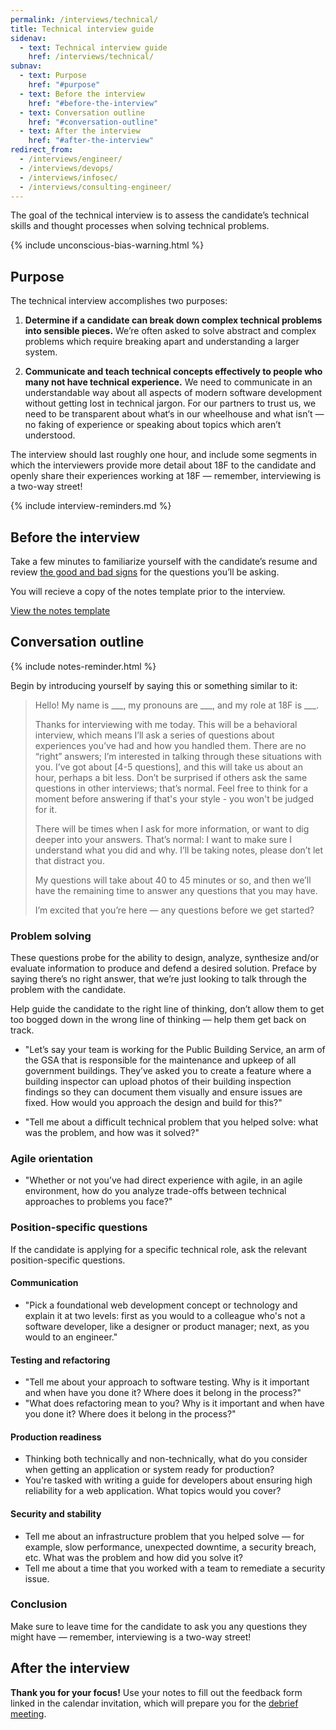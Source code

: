 ```yaml
---
permalink: /interviews/technical/
title: Technical interview guide
sidenav:
  - text: Technical interview guide
    href: /interviews/technical/
subnav:
  - text: Purpose
    href: "#purpose"
  - text: Before the interview
    href: "#before-the-interview"
  - text: Conversation outline
    href: "#conversation-outline"
  - text: After the interview
    href: "#after-the-interview"
redirect_from:
  - /interviews/engineer/
  - /interviews/devops/
  - /interviews/infosec/
  - /interviews/consulting-engineer/
---
```


The goal of the technical interview is to assess the candidate’s technical skills and thought processes when solving technical problems.

{% include unconscious-bias-warning.html %}

## Purpose

The technical interview accomplishes two purposes:

1. **Determine if a candidate can break down complex technical problems into sensible pieces.** We’re often asked to solve abstract and complex problems which require breaking apart and understanding a larger system.

2. **Communicate and teach technical concepts effectively to people who many not have technical experience.** We need to communicate in an understandable way about all aspects of modern software development without getting lost in technical jargon. For our partners to trust us, we need to be transparent about what‘s in our wheelhouse and what isn’t — no faking of experience or speaking about topics which aren’t understood.

The interview should last roughly one hour, and include some segments in which the interviewers provide more detail about 18F to the candidate and openly share their experiences working at 18F — remember, interviewing is a two-way street!

{% include interview-reminders.md %}

## Before the interview

Take a few minutes to familiarize yourself with the candidate’s resume and review [the good and bad signs](https://docs.google.com/document/d/1oYmx_93-mq2QrqICCo8SNk8hHmnPPonPA1kg0vhy540/edit) for the questions you’ll be asking.

You will recieve a copy of the notes template prior to the interview. 

<a class="usa-button usa-button-primary" href="https://docs.google.com/document/d/1-OUt37PCx-VZfO8pa6d5ge-jIp15ur8biywHyxOSyfY/edit#heading=h.ee6z4qfrw31q">View the notes template</a>

## Conversation outline

{% include notes-reminder.html %}

Begin by introducing yourself by saying this or something similar to it:

> Hello! My name is \_\_\_, my pronouns are \_\_\_, and my role at 18F is \_\_\_.
>
> Thanks for interviewing with me today. This will be a behavioral interview, which means I’ll ask a series of questions about experiences you’ve had and how you handled them. There are no “right” answers; I’m interested in talking through these situations with you. I’ve got about [4-5 questions], and this will take us about an hour, perhaps a bit less. Don’t be surprised if others ask the same questions in other interviews; that’s normal. Feel free to think for a moment before answering if that's your style - you won't be judged for it.
>
> There will be times when I ask for more information, or want to dig deeper into your answers. That’s normal: I want to make sure I understand what you did and why. I’ll be taking notes, please don’t let that distract you.
>
> My questions will take about 40 to 45 minutes or so, and then we’ll have the remaining time to answer any questions that you may have.
>
> I’m excited that you’re here — any questions before we get started?


### Problem solving

These questions probe for the ability to design, analyze, synthesize and/or evaluate information
to produce and defend a desired solution. Preface by saying there’s no right answer, that we’re just looking to talk through the problem with the candidate.

Help guide the candidate to the right line of thinking, don’t allow them to get too bogged down in the wrong line of thinking — help them get back on track.

* "Let’s say your team is working for the Public Building Service, an arm of the GSA that is responsible for the maintenance and upkeep of all government buildings. They’ve asked you to create a feature where a building inspector can upload photos of their building inspection findings so they can document them visually and ensure issues are fixed. How would you approach the design and build for this?"

* "Tell me about a difficult technical problem that you helped solve: what was the problem, and how was it solved?"

### Agile orientation

* "Whether or not you’ve had direct experience with agile, in an agile environment, how do you analyze trade-offs between technical approaches to problems you face?"


### Position-specific questions

If the candidate is applying for a specific technical role, ask the relevant position-specific questions.

#### Communication

* "Pick a foundational web development concept or technology and explain it at two levels: first as you would to a colleague who's not a software developer, like a designer or product manager; next, as you would to an engineer."

#### Testing and refactoring

* "Tell me about your approach to software testing. Why is it important and when have you done it? Where does it belong in the process?"
* "What does refactoring mean to you? Why is it important and when have you done it? Where does it belong in the process?"

#### Production readiness

* Thinking both technically and non-technically, what do you consider when getting an application or system ready for production?
* You're tasked with writing a guide for developers about ensuring high reliability for a web application. What topics would you cover?

#### Security and stability

* Tell me about an infrastructure problem that you helped solve — for example, slow performance, unexpected downtime, a security breach, etc. What was the problem and how did you solve it?
* Tell me about a time that you worked with a team to remediate a security issue.

### Conclusion

Make sure to leave time for the candidate to ask you any questions they might have — remember, interviewing is a two-way street!

## After the interview

**Thank you for your focus!** Use your notes to fill out the feedback form linked in the calendar invitation, which will prepare you for the [debrief meeting]({{site.baseurl}}/debrief/).
